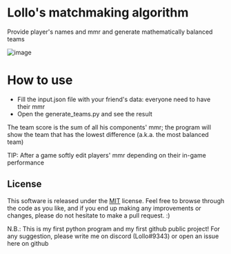 # Lollo's matchmaking algorithm
Provide player's names and mmr and generate mathematically balanced teams


![image](https://user-images.githubusercontent.com/47902610/146082946-13d0826f-eaec-4409-aaf9-c120c8f01d9f.png)

# How to use
- Fill the input.json file with your friend's data: everyone need to have their mmr
- Open the generate_teams.py and see the result

The team score is the sum of all his components' mmr; the program will show the team that has the lowest difference (a.k.a. the most balanced team)

TIP: After a game softly edit players' mmr depending on their in-game performance

## License

This software is released under the [MIT](https://github.com/lorenzua02/matchmaking/blob/main/LICENSE) license. Feel free to browse through the code as you like, and if you end up making any improvements or changes, please do not hesitate to make a pull request. :)

N.B.: This is my first python program and my first github public project! For any suggestion, please write me on discord (Lollo#9343) or open an issue here on github
